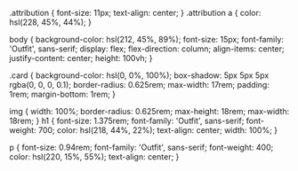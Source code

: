 ﻿.attribution {
	font-size: 11px;
	text-align: center;
}
.attribution a {
	color: hsl(228, 45%, 44%);
}

body {
	background-color: hsl(212, 45%, 89%);
	font-size: 15px;
	font-family: 'Outfit', sans-serif;
	display: flex;
	flex-direction: column;
	align-items: center;
	justify-content: center;
	height: 100vh;
}

.card {
	background-color: hsl(0, 0%, 100%);
	box-shadow: 5px 5px 5px rgba(0, 0, 0, 0.1);
	border-radius: 0.625rem;
	max-width: 17rem;
	padding: 1rem;
	margin-bottom: 1rem;
}

img {
	width: 100%;
	border-radius: 0.625rem;
	max-height: 18rem;
	max-width: 18rem;
}
h1 {
	font-size: 1.375rem;
	font-family: 'Outfit', sans-serif;
	font-weight: 700;
	color: hsl(218, 44%, 22%);
	text-align: center;
	width: 100%;
}

p {
	font-size: 0.94rem;
	font-family: 'Outfit', sans-serif;
	font-weight: 400;
	color: hsl(220, 15%, 55%);
	text-align: center;
}